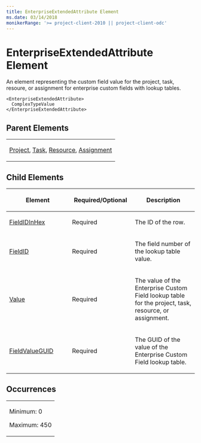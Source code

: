 ```yaml
---
title: EnterpriseExtendedAttribute Element
ms.date: 03/14/2018
monikerRange: '>= project-client-2010 || project-client-odc'
---
```


# EnterpriseExtendedAttribute Element




An element representing the custom field value for the project, task, resoure, or assignment for enterprise custom fields with lookup tables.

    <EnterpriseExtendedAttribute>
      ComplexTypeValue
    </EnterpriseExtendedAttribute>

## Parent Elements

<table>
<colgroup>
<col style="width: 100%" />
</colgroup>
<tbody>
<tr class="odd">
<td><p><a href="project-element.md">Project</a>, <a href="task-element.md">Task</a>, <a href="resource-element.md">Resource</a>, <a href="assignment-element.md">Assignment</a></p></td>
</tr>
</tbody>
</table>

## Child Elements

<table>
<colgroup>
<col style="width: 33%" />
<col style="width: 33%" />
<col style="width: 33%" />
</colgroup>
<thead>
<tr class="header">
<th><p>Element</p></th>
<th><p>Required/Optional</p></th>
<th><p>Description</p></th>
</tr>
</thead>
<tbody>
<tr class="odd">
<td><p><a href="fieldidinhex-element.md">FieldIDInHex</a></p></td>
<td><p>Required</p></td>
<td><p>The ID of the row.</p></td>
</tr>
<tr class="even">
<td><p><a href="fieldid-element.md">FieldID</a></p></td>
<td><p>Required</p></td>
<td><p>The field number of the lookup table value.</p></td>
</tr>
<tr class="odd">
<td><p><a href="value-element.md">Value</a></p></td>
<td><p>Required</p></td>
<td><p>The value of the Enterprise Custom Field lookup table for the project, task, resource, or assignment.</p></td>
</tr>
<tr class="even">
<td><p><a href="fieldvalueguid-element.md">FieldValueGUID</a></p></td>
<td><p>Required</p></td>
<td><p>The GUID of the value of the Enterprise Custom Field lookup table.</p></td>
</tr>
</tbody>
</table>


## Occurrences

<table>
<colgroup>
<col style="width: 100%" />
</colgroup>
<tbody>
<tr class="odd">
<td><p>Minimum: 0</p>
<p>Maximum: 450</p></td>
</tr>
</tbody>
</table>
